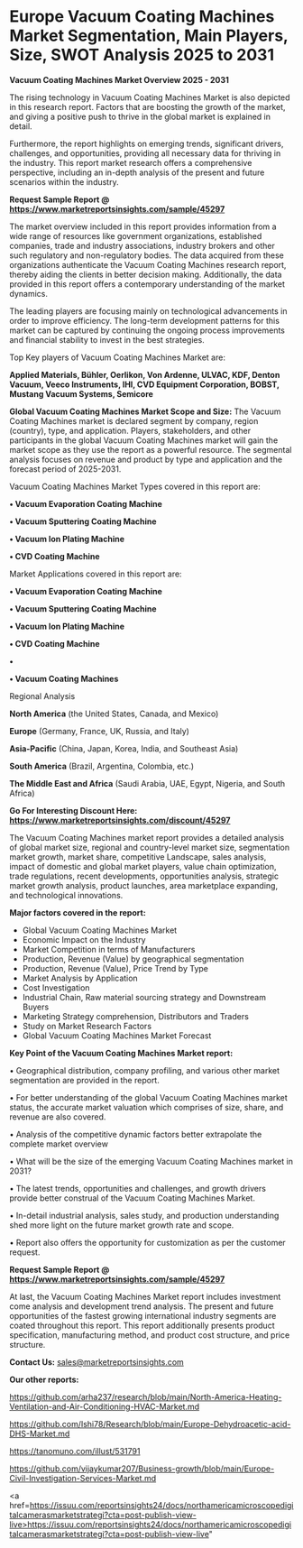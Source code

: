 # Europe Vacuum Coating Machines Market Segmentation, Main Players, Size, SWOT Analysis 2025 to 2031

<Strong> Vacuum Coating Machines Market Overview 2025 - 2031</strong>

The rising technology in Vacuum Coating Machines Market is also depicted in this research report. Factors that are boosting the growth of the market, and giving a positive push to thrive in the global market is explained in detail.

Furthermore, the report highlights on emerging trends, significant drivers, challenges, and opportunities, providing all necessary data for thriving in the industry. This report market research offers a comprehensive perspective, including an in-depth analysis of the present and future scenarios within the industry.

<strong>Request Sample Report @ <a href=https://www.marketreportsinsights.com/sample/45297>https://www.marketreportsinsights.com/sample/45297</a></strong>

The market overview included in this report provides information from a wide range of resources like government organizations, established companies, trade and industry associations, industry brokers and other such regulatory and non-regulatory bodies. The data acquired from these organizations authenticate the Vacuum Coating Machines research report, thereby aiding the clients in better decision making. Additionally, the data provided in this report offers a contemporary understanding of the market dynamics.

The leading players are focusing mainly on technological advancements in order to improve efficiency. The long-term development patterns for this market can be captured by continuing the ongoing process improvements and financial stability to invest in the best strategies.

Top Key players of Vacuum Coating Machines Market are:

<strong>Applied Materials, Bühler, Oerlikon, Von Ardenne, ULVAC, KDF, Denton Vacuum, Veeco Instruments, IHI, CVD Equipment Corporation, BOBST, Mustang Vacuum Systems, Semicore</strong>

<strong><b>Global Vacuum Coating Machines Market Scope and Size:</b></strong>
The Vacuum Coating Machines market is declared segment by company, region (country), type, and application. Players, stakeholders, and other participants in the global Vacuum Coating Machines market will gain the market scope as they use the report as a powerful resource. The segmental analysis focuses on revenue and product by type and application and the forecast period of 2025-2031.

Vacuum Coating Machines Market Types covered in this report are:

<strong>•  Vacuum Evaporation Coating Machine

•  Vacuum Sputtering Coating Machine

•  Vacuum Ion Plating Machine

•  CVD Coating Machine</strong>

Market Applications covered in this report are:

<strong>•  Vacuum Evaporation Coating Machine

•  Vacuum Sputtering Coating Machine

•  Vacuum Ion Plating Machine

•  CVD Coating Machine

•  

•  Vacuum Coating Machines</strong> 

Regional Analysis

<strong>North America</strong> (the United States, Canada, and Mexico)

<strong>Europe</strong> (Germany, France, UK, Russia, and Italy)

<strong>Asia-Pacific</strong> (China, Japan, Korea, India, and Southeast Asia)

<strong>South America</strong> (Brazil, Argentina, Colombia, etc.)

<strong>The Middle East and Africa</strong> (Saudi Arabia, UAE, Egypt, Nigeria, and South Africa)

<strong>Go For Interesting Discount Here: <a href=https://www.marketreportsinsights.com/discount/45297>https://www.marketreportsinsights.com/discount/45297</a></strong>

The Vacuum Coating Machines market report provides a detailed analysis of global market size, regional and country-level market size, segmentation market growth, market share, competitive Landscape, sales analysis, impact of domestic and global market players, value chain optimization, trade regulations, recent developments, opportunities analysis, strategic market growth analysis, product launches, area marketplace expanding, and technological innovations.

<strong><b>Major factors covered in the report:</b></strong>
<ul>
  <li>Global Vacuum Coating Machines Market </li>
  <li>Economic Impact on the Industry</li>
  <li>Market Competition in terms of Manufacturers</li>
  <li>Production, Revenue (Value) by geographical segmentation</li>
  <li>Production, Revenue (Value), Price Trend by Type</li>
  <li>Market Analysis by Application</li>
  <li>Cost Investigation</li>
  <li>Industrial Chain, Raw material sourcing strategy and Downstream Buyers</li>
  <li>Marketing Strategy comprehension, Distributors and Traders</li>
  <li>Study on Market Research Factors</li>
  <li>Global Vacuum Coating Machines Market Forecast</li>
</ul>

<strong><b>Key Point of the Vacuum Coating Machines Market report:</b></strong>

• Geographical distribution, company profiling, and various other market segmentation are provided in the report.

• For better understanding of the global Vacuum Coating Machines market status, the accurate market valuation which comprises of size, share, and revenue are also covered.

• Analysis of the competitive dynamic factors better extrapolate the complete market overview

• What will be the size of the emerging Vacuum Coating Machines market in 2031?

• The latest trends, opportunities and challenges, and growth drivers provide better construal of the Vacuum Coating Machines Market.

• In-detail industrial analysis, sales study, and production understanding shed more light on the future market growth rate and scope.

• Report also offers the opportunity for customization as per the customer request.

<strong>Request Sample Report @ <a href=https://www.marketreportsinsights.com/sample/45297>https://www.marketreportsinsights.com/sample/45297</a></strong>

At last, the Vacuum Coating Machines Market report includes investment come analysis and development trend analysis. The present and future opportunities of the fastest growing international industry segments are coated throughout this report. This report additionally presents product specification, manufacturing method, and product cost structure, and price structure.

<strong>Contact Us:</strong>
sales@marketreportsinsights.com

<strong>Our other reports:</strong>

<a href=https://github.com/arha237/research/blob/main/North-America-Heating-Ventilation-and-Air-Conditioning-HVAC-Market.md>https://github.com/arha237/research/blob/main/North-America-Heating-Ventilation-and-Air-Conditioning-HVAC-Market.md</a>

<a href=https://github.com/Ishi78/Research/blob/main/Europe-Dehydroacetic-acid-DHS-Market.md>https://github.com/Ishi78/Research/blob/main/Europe-Dehydroacetic-acid-DHS-Market.md</a>

<a href=https://tanomuno.com/illust/531791>https://tanomuno.com/illust/531791</a>

<a href=https://github.com/vijaykumar207/Business-growth/blob/main/Europe-Civil-Investigation-Services-Market.md>https://github.com/vijaykumar207/Business-growth/blob/main/Europe-Civil-Investigation-Services-Market.md</a>

<a href=https://issuu.com/reportsinsights24/docs/northamericamicroscopedigitalcamerasmarketstrategi?cta=post-publish-view-live>https://issuu.com/reportsinsights24/docs/northamericamicroscopedigitalcamerasmarketstrategi?cta=post-publish-view-live</a>"
